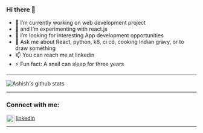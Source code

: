 ### Hi there 👋


- 🔭 I’m currently working on web development project
- 🌱 and I’m experimenting with react.js
- 🤔 I’m looking for interesting App development opportunities
- 💬 Ask me about React, python, k8, ci cd, cooking Indian gravy, or to draw something
- 📫 You can reach me at linkedin
- ⚡ Fun fact: A snail can sleep for three years
---

![Ashish's github stats](https://github-readme-stats.vercel.app/api?username=msashish&show_icons=true&hide_border=true&theme=radical)

---

### Connect with me:

<img align="left" alt="msashish | LinkedIn" width="22px" src="https://cdn.jsdelivr.net/npm/simple-icons@v3/icons/linkedin.svg" /> [linkedin]


---

[linkedin]: https://www.linkedin.com/in/ashish-sheelavantar-79241662/

